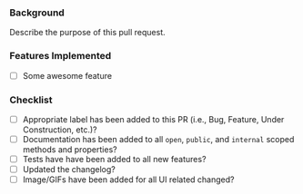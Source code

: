 ### Background
Describe the purpose of this pull request.

### Features Implemented
- [ ] Some awesome feature

### Checklist

- [ ] Appropriate label has been added to this PR (i.e., Bug, Feature, Under Construction, etc.)?
- [ ] Documentation has been added to all `open`, `public`, and `internal` scoped methods and properties?
- [ ] Tests have have been added to all new features?
- [ ] Updated the changelog?
- [ ] Image/GIFs have been added for all UI related changed?

<!--- For UI Changes, please upload a GIF or Image of the feature in action --->
<!--- https://www.cockos.com/licecap/ Is a great tool to create quick and easy gifs --->
